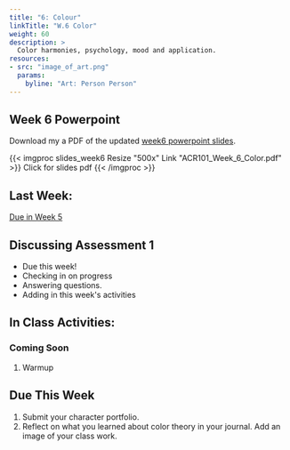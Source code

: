 ```yaml
---
title: "6: Colour"
linkTitle: "W.6 Color"
weight: 60
description: >
  Color harmonies, psychology, mood and application.
resources:
- src: "image_of_art.png"
  params:
    byline: "Art: Person Person"
---
```


## Week 6 Powerpoint

Download my a PDF of the updated [week6 powerpoint slides](ACR101_Week_6_Color.pdf).

{{< imgproc slides_week6 Resize "500x" Link "ACR101_Week_6_Color.pdf" >}}
Click for slides pdf
{{< /imgproc >}}

## Last Week:

[Due in Week 5](../week5/#due-this-week)

## Discussing Assessment 1

* Due this week!
* Checking in on progress
* Answering questions.
* Adding in this week's activities

## In Class Activities:

### Coming Soon

1. Warmup

## Due This Week

1. Submit your character portfolio.
2. Reflect on what you learned about color theory in your journal. Add an image of your class work.

